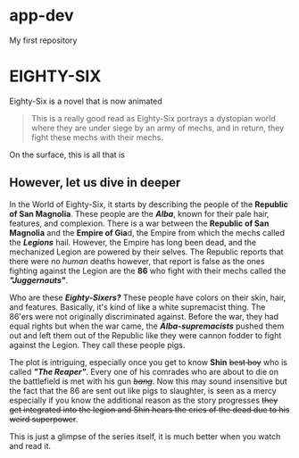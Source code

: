 # app-dev
My first repository

# EIGHTY-SIX
Eighty-Six is a novel that is now animated

> This is a really good read as Eighty-Six portrays a dystopian world where they are under siege by an army of mechs, and in return, they fight these mechs with their mechs.

On the surface, this is all that is

## However, let us dive in deeper ##

In the World of Eighty-Six, it starts by describing the people of the **Republic of San Magnolia**. These people are the ***Alba***, known for their pale hair, features, and complexion. There is a war between the **Republic of San Magnolia** and the **Empire of Gia**d, the Empire from which the mechs called the ***Legions*** hail. However, the Empire has long been dead, and the mechanized Legion are powered by their selves. 
The Republic reports that there were no *human* deaths however, that report is false as the ones fighting against the Legion are the **86** who fight with their mechs called the ***"Juggernauts"***.

Who are these ***Eighty-Sixers?*** These people have colors on their skin, hair, and features. Basically, it's kind of like a white supremacist thing. The 86'ers were not originally discriminated against. Before the war, they had equal rights but when the war came, the ***Alba-supremacists*** pushed them out and left them out of the Republic like they were cannon fodder to fight against the Legion. They call these people pigs.  

The plot is intriguing, especially once you get to know **Shin** ~~best boy~~ who is called ***"The Reaper"***. Every one of his comrades who are about to die on the battlefield is met with his gun ~~*bang*~~. Now this may sound insensitive but the fact that the 86 are sent out like pigs to slaughter, is seen as a mercy especially if you know the additional reason as the story progresses ~~they get integrated into the legion and Shin hears the cries of the dead due to his weird superpower~~. 

This is just a glimpse of the series itself, it is much better when you watch and read it. 
